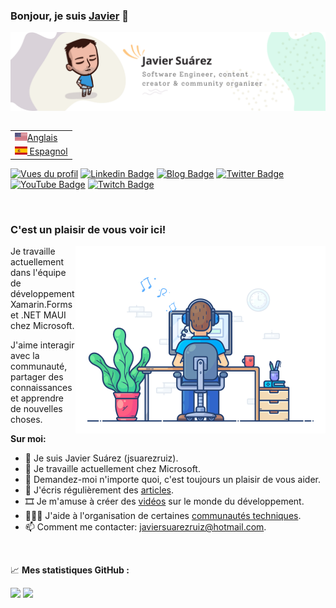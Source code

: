 ### Bonjour, je suis <a href="https://javiersuarezruiz.wordpress.com" target="_blank">Javier</a> 👋

![Banner](images/banner.png)

<table align="right">
  <tr><td><a href="README.md"><img src="images/usa-flag.png" height="13">Anglais</a></td></tr>
  <tr><td><a href="README-es.md"><img src="images/es-flag.png" height="13"> Espagnol</a></td></tr>
</table>

[![Vues du profil](https://komarev.com/ghpvc/?username=jsuarezruiz&style=flat-square)](https://github.com/jsuarezruiz)
[![Linkedin Badge](https://img.shields.io/badge/-LinkedIn-0e76a8?style=flat-square&logo=Linkedin&logoColor=white)](https://linkedin.com/in/jsuarezruiz)
[![Blog Badge](https://img.shields.io/badge/Website-3b5998?style=flat-square&logo=google-chrome&logoColor=white)](https://javiersuarezruiz.wordpress.com)
[![Twitter Badge](https://img.shields.io/badge/-Twitter-00acee?style=flat-square&logo=Twitter&logoColor=white)](https://twitter.com/jsuarezruiz)
[![YouTube Badge](https://img.shields.io/badge/-YouTube-E60101?style=flat-square&logo=YouTube&logoColor=white)](https://www.youtube.com/javiersuarezruiz)
[![Twitch Badge](https://img.shields.io/badge/-Twitch-5C3C96?style=flat-square&logo=Twitch&logoColor=white)](https://www.twitch.tv/jsuarezruiz)

</br>

### C'est un plaisir de vous voir ici!

<img align="right" alt="Gif" src="https://raw.githubusercontent.com/jsuarezruiz/jsuarezruiz/master/images/coding.gif" width="400" />

Je travaille actuellement dans l'équipe de développement Xamarin.Forms et .NET MAUI chez Microsoft.

J'aime interagir avec la communauté, partager des connaissances et apprendre de nouvelles choses.

**Sur moi:**

- 👨 Je suis Javier Suárez (jsuarezruiz).
- 🏢 Je travaille actuellement chez Microsoft.
- 💬 Demandez-moi n'importe quoi, c'est toujours un plaisir de vous aider.
- 📝 J'écris régulièrement des [articles](https://javiersuarezruiz.wordpress.com).
- 🎞️ Je m'amuse à créer des [vidéos](https://www.youtube.com/javiersuarezruiz) sur le monde du développement.
- 🧑‍🤝‍🧑 J'aide à l'organisation de certaines [communautés techniques](https://www.meetup.com/SevillaDotNet).
- 📫 Comment me contacter: javiersuarezruiz@hotmail.com.

</br>

📈 **Mes statistiques GitHub :**

<p>
  <img height="180em" src="https://github-readme-stats.vercel.app/api?username=jsuarezruiz&show_icons=true&hide_border=true&&count_private=true&include_all_commits=true" />
  <img height="180em" src="https://github-readme-stats.vercel.app/api/top-langs/?username=jsuarezruiz&show_icons=true&hide_border=true&layout=compact&langs_count=8&hide=javascript"/>
</p>